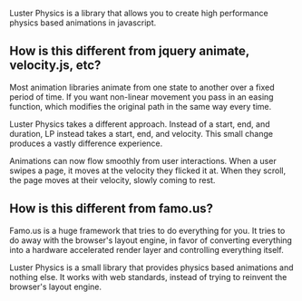 Luster Physics is a library that allows you to create high performance
physics based animations in javascript.

How is this different from jquery animate, velocity.js, etc?
---------------------------------------------------------

  Most animation libraries animate from one state to another over a fixed
period of time.  If you want non-linear movement you pass in an easing
function, which modifies the original path in the same way every time.

  Luster Physics takes a different approach.  Instead of a start, end, and
duration, LP instead takes a start, end, and velocity.  This small change
produces a vastly difference experience.

  Animations can now flow smoothly from user interactions.  When a user swipes
a page, it moves at the velocity they flicked it at.  When they scroll, the
page moves at their velocity, slowly coming to rest.

How is this different from famo.us?
-----------------------------------

  Famo.us is a huge framework that tries to do everything for you. It tries to
do away with the browser's layout engine, in favor of converting
everything into a hardware accelerated render layer and controlling
everything itself.

  Luster Physics is a small library that provides physics based animations and
nothing else.  It works with web standards, instead of trying to reinvent the
browser's layout engine.